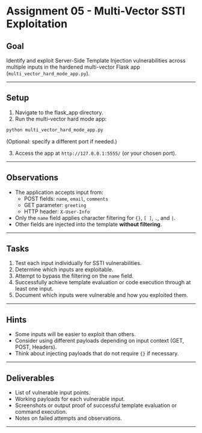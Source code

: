 # Assignment 05 - Multi-Vector SSTI Exploitation

## Goal

Identify and exploit Server-Side Template Injection vulnerabilities across multiple inputs in the hardened multi-vector Flask app (`multi_vector_hard_mode_app.py`).

---

## Setup

1. Navigate to the flask_app directory.
2. Run the multi-vector hard mode app:

```bash
python multi_vector_hard_mode_app.py
```
   (Optional: specify a different port if needed.)

3. Access the app at `http://127.0.0.1:5555/` (or your chosen port).

---

## Observations

- The application accepts input from:
  - POST fields: `name`, `email`, `comments`
  - GET parameter: `greeting`
  - HTTP header: `X-User-Info`
- Only the `name` field applies character filtering for `{}`, `[ ]`, `.`, and `|`.
- Other fields are injected into the template **without filtering**.

---

## Tasks

1. Test each input individually for SSTI vulnerabilities.
2. Determine which inputs are exploitable.
3. Attempt to bypass the filtering on the `name` field.
4. Successfully achieve template evaluation or code execution through at least one input.
5. Document which inputs were vulnerable and how you exploited them.

---

## Hints

- Some inputs will be easier to exploit than others.
- Consider using different payloads depending on input context (GET, POST, Headers).
- Think about injecting payloads that do not require `{}` if necessary.

---

## Deliverables

- List of vulnerable input points.
- Working payloads for each vulnerable input.
- Screenshots or output proof of successful template evaluation or command execution.
- Notes on failed attempts and observations.

---
